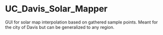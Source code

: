 # UC_Davis_Solar_Mapper
GUI for solar map interpolation based on gathered sample points. Meant for the city of Davis but can be generalized to any region. 
